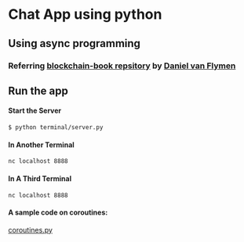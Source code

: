 # Chat App using python

## Using async programming

### Referring [blockchain-book repsitory](https://github.com/dvf/blockchain-book/tree/main/chapters/chapter_5) by [Daniel van Flymen](https://github.com/dvf)

## Run the app

#### Start the Server

```
$ python terminal/server.py
```

#### In Another Terminal

```
nc localhost 8888
```

#### In A Third Terminal

```
nc localhost 8888
```

#### A sample code on coroutines:

[coroutines.py](/coroutines.py)